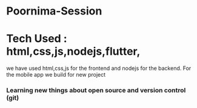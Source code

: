 # Poornima-Session
# Tech Used : html,css,js,nodejs,flutter,

we have used html,css,js for the frontend and nodejs for the backend. For the mobile app we build for new project

### Learning new things about open source and version control (git)

